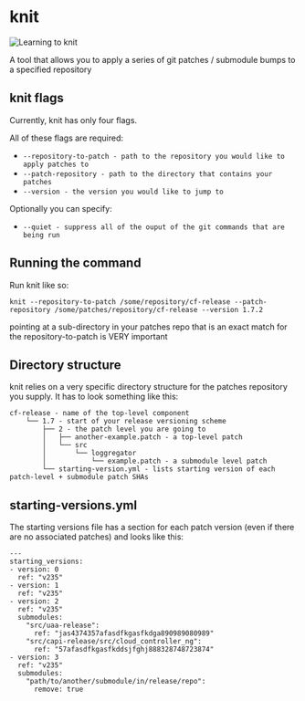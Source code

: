 # knit
![Learning to knit](http://66.media.tumblr.com/tumblr_mcza9u6hux1rtgmslo1_500.gif)

A tool that allows you to apply a series of git patches / submodule bumps to a specified repository

## knit flags
Currently, knit has only four flags.

All of these flags are required:

- `--repository-to-patch - path to the repository you would like to apply patches to`
- `--patch-repository - path to the directory that contains your patches`
- `--version - the version you would like to jump to`

Optionally you can specify:

- `--quiet - suppress all of the ouput of the git commands that are being run`

## Running the command
Run knit like so:

```
knit --repository-to-patch /some/repository/cf-release --patch-repository /some/patches/repository/cf-release --version 1.7.2
```

pointing at a sub-directory in your patches repo that is an exact match for the repository-to-patch is VERY important

## Directory structure
knit relies on a very specific directory structure for the patches repository you supply. It has to look something like this:

```
cf-release - name of the top-level component
    └── 1.7 - start of your release versioning scheme
        ├── 2 - the patch level you are going to
        │   ├── another-example.patch - a top-level patch
        │   └── src
        │       └── loggregator
        │           └── example.patch - a submodule level patch
        └── starting-version.yml - lists starting version of each patch-level + submodule patch SHAs
```

## starting-versions.yml
The starting versions file has a section for each patch version (even if there are no associated patches) and looks like this:
```
---
starting_versions:
- version: 0
  ref: "v235"
- version: 1
  ref: "v235"
- version: 2
  ref: "v235"
  submodules:
    "src/uaa-release":
      ref: "jas4374357afasdfkgasfkdga890989080989"
    "src/capi-release/src/cloud_controller_ng":
      ref: "57afasdfkgasfkddsjfghj888328748723874"
- version: 3
  ref: "v235"
  submodules:
    "path/to/another/submodule/in/release/repo":
      remove: true
```
